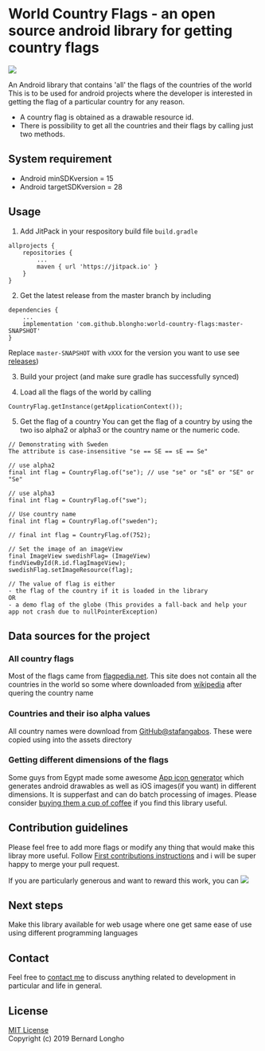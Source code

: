 # World Country Flags - an open source android library for getting country flags
[![](https://jitpack.io/v/blongho/world-country-flags.svg)](https://jitpack.io/#blongho/world-country-flags)

An Android library that contains 'all' the flags of the countries of the world
This is to be used for android projects where the developer is interested in getting
the flag of a particular country for any reason.

- A country flag is obtained as a drawable resource id.
- There is possibility to get all the countries and their flags by calling just two methods.

## System requirement
- Android minSDKversion = 15
- Android targetSDKversion = 28


## Usage
1. Add JitPack in your respository build file `build.gradle`
```
allprojects {
	repositories {
		...
		maven { url 'https://jitpack.io' }
	}
}
```

2. Get the latest release from the master branch by including
```
dependencies {
	...
	implementation 'com.github.blongho:world-country-flags:master-SNAPSHOT'
}
```
Replace `master-SNAPSHOT` with `vXXX` for the version you want to use
see [releases](https://github.com/blongho/world-country-flags/releases))

3. Build your project (and make sure gradle has successfully synced)

4. Load all the flags of the world by calling
```
CountryFlag.getInstance(getApplicationContext());
```

5. Get the flag of a country
You can get the flag of a country by using the two iso alpha2 or alpha3 or the country name or the numeric code.


```
// Demonstrating with Sweden
The attribute is case-insensitive "se == SE == sE == Se"

// use alpha2
final int flag = CountryFlag.of("se"); // use "se" or "sE" or "SE" or "Se"

// use alpha3
final int flag = CountryFlag.of("swe");

// Use country name
final int flag = CountryFlag.of("sweden");

// final int flag = CountryFlag.of(752);

// Set the image of an imageView
final ImageView swedishFlag= (ImageView) findViewById(R.id.flagImageView);
swedishFlag.setImageResource(flag);

// The value of flag is either
- the flag of the country if it is loaded in the library
OR
- a demo flag of the globe (This provides a fall-back and help your app not crash due to nullPointerException)
```
## Data sources for the project

### All country flags
Most of the flags came from [flagpedia.net](http://flagpedia.net/download).
This site does not contain all the countries in the world so some where downloaded
from [wikipedia](https://www.wikipedia.org/) after quering the country name

### Countries and their iso alpha values
All country names were download from
[GitHub@stafangabos](https://github.com/stefangabos/world_countries/tree/master/data/en).
These were copied using into the assets directory

### Getting different dimensions of the flags
Some guys from Egypt made some awesome [App icon generator](https://appicon.co/#image-sets)
which generates android drawables as well as iOS images(if you want) in different dimensions.
It is supperfast and can do batch processing of images.
Please consider [buying them a cup of coffee](https://www.buymeacoffee.com/appiconco) if you find this library useful.

## Contribution guidelines
Please feel free to add more flags or modify any thing that would make this libray more useful.
Follow [First contributions instructions](https://github.com/blongho/first-contributions/blob/master/README.md)
and i will be super happy to merge your pull request.


If you are particularly generous and want to reward this work, you can
[![](https://www.buymeacoffee.com/assets/img/custom_images/purple_img.png)](https://www.buymeacoffee.com/lKmSQRsaU)


## Next steps
Make this library available for web usage where one get same ease of use using different programming languages


## Contact
Feel free to [contact me](mailto:blongho02@gmail.com) to discuss anything related to development in particular and life in general.


## License
[MIT License](LICENSE.txt) <br>
Copyright (c) 2019 Bernard Longho
